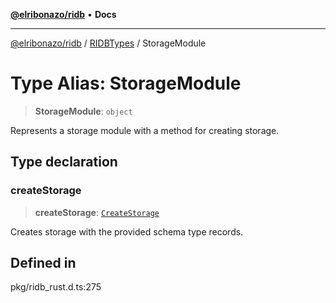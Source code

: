 [**@elribonazo/ridb**](../../../README.md) • **Docs**

***

[@elribonazo/ridb](../../../README.md) / [RIDBTypes](../README.md) / StorageModule

# Type Alias: StorageModule

> **StorageModule**: `object`

Represents a storage module with a method for creating storage.

## Type declaration

### createStorage

> **createStorage**: [`CreateStorage`](CreateStorage.md)

Creates storage with the provided schema type records.

## Defined in

pkg/ridb\_rust.d.ts:275
